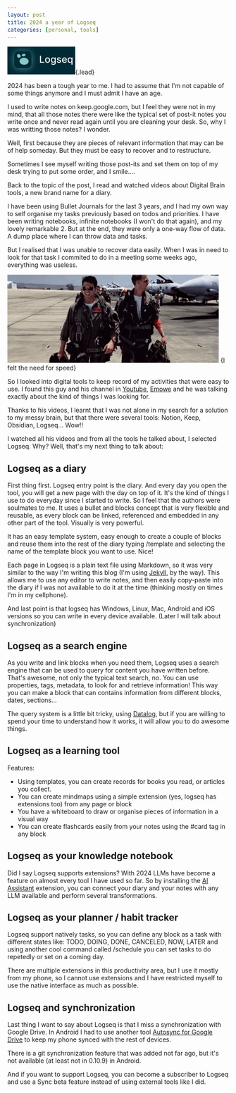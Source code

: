 ```yaml
---
layout: post
title: 2024 a year of Logseq
categories: [personal, tools]
---
```


![Logseq logo](/assets/img/logseq.jpg){.lead}

2024 has been a tough year to me.  I had to assume that I'm not capable of some things anymore and I must admit I have an age.

I used to write notes on keep.google.com, but I feel they were not in my mind, that all those notes there were like the typical set of post-it notes you write once and never read again until you are cleaning your desk.  So, why I was writting those notes? I wonder.

Well, first because they are pieces of relevant information that may can be of help someday. But they must be easy to recover and to restructure.

Sometimes I see myself writing those post-its and set them on top of my desk trying to put some order, and I smile....

Back to the topic of the post, I read and watched videos about Digital Brain tools, a new brand name for a diary.

I have been using Bullet Journals for the last 3 years, and I had my own way to self organise my tasks previously based on todos and priorities.  I have been writing notebooks, infinite notebooks (I won't do that again), and my lovely remarkable 2.  But at the end, they were only a one-way flow of data.  A dump place where I can throw data and tasks.

But I realised that I was unable to recover data easily.  When I was in need to look for that task I commited to do in a meeting some weeks ago, everything was useless.

![](/assets/img/top-gun-the-need-for-speed.webp)
{I felt the need for speed}


So I looked into digital tools to keep record of my activities that were easy to use.  I found this guy and his channel in [Youtube](https://youtube.com), [Emowe](https://www.youtube.com/@emowe) and he was talking exactly about the kind of things I was looking for.

Thanks to his videos, I learnt that I was not alone in my search for a solution to my messy brain, but that there were several tools: Notion, Keep, Obsidian, Logseq...  Wow!!

I watched all his videos and from all the tools he talked about, I selected Logseq.  Why?  Well, that's my next thing to talk about:

## Logseq as a diary

First thing first.  Logseq entry point is the diary.  And every day you open the tool, you will get a new page with the day on top of it.  It's the kind of things I use to do everyday since I started to write.  So I feel that the authors were soulmates to me.  It uses a bullet and blocks concept that is very flexible and reusable, as every block can be linked, referenced and embedded in any other part of the tool.  Visually is very powerful.

It has an easy template system, easy enough to create a couple of blocks and reuse them into the rest of the diary typing /template and selecting the name of the template block you want to use.  Nice!

Each page in Logseq is a plain text file using Markdown, so it was very similar to the way I'm writing this blog (I'm using [Jekyll](https://jekyllrb.com/), by the way).  This allows me to use any editor to write notes, and then easily copy-paste into the diary if I was not available to do it at the time (thinking mostly on times I'm in my cellphone).

And last point is that logseq has Windows, Linux, Mac, Android and iOS versions so you can write in every device available. (Later I will talk about synchronization)

## Logseq as a search engine

As you write and link blocks when you need them, Logseq uses a search engine that can be used to query for content you have written before. That's awesome, not only the typical text search, no.  You can use properties, tags, metadata, to look for and retrieve information!  This way you can make a block that can contains information from different blocks, dates, sections...

The query system is a little bit tricky, using [Datalog](https://discuss.logseq.com/t/learning-resources-for-advanced-queries-datalog/8619), but if you are willing to spend your time to understand how it works, it will allow you to do awesome things.

## Logseq as a learning tool

Features: 
- Using templates, you can create records for books you read, or articles you collect.  
- You can create mindmaps using a simple extension (yes, logseq has extensions too) from any page or block
- You have a whiteboard to draw or organise pieces of information in a visual way
- You can create flashcards easily from your notes using the #card tag in any block

## Logseq as your knowledge notebook

Did I say Logseq supports extensions?  With 2024 LLMs have become a feature on almost every tool I have used so far.  So by installing the [AI Assistant](https://github.com/ahonn/logseq-plugin-ai-assistant) extension, you can connect your diary and your notes with any LLM available and perform several transformations.

## Logseq as your planner / habit tracker

Logseq support natively tasks, so you can define any block as a task with different states like: TODO, DOING, DONE, CANCELED, NOW, LATER and using another cool command called /schedule you can set tasks to do repetedly or set on a coming day.

There are multiple extensions in this productivity area, but I use it mostly from my phone, so I cannot use extensions and I have restricted myself to use the native interface as much as possible.

## Logseq and synchronization

Last thing I want to say about Logseq is that I miss a synchronization with Google Drive. In Android I had to use another tool [Autosync for Google Drive](https://play.google.com/store/search?q=drivesync&c=apps) to keep my phone synced with the rest of devices.

There is a git synchronization feature that was added not far ago, but it's not available (at least not in 0.10.9) in Android.

And if you want to support Logseq, you can become a subscriber to Logseq and use a Sync beta feature instead of using external tools like I did.



